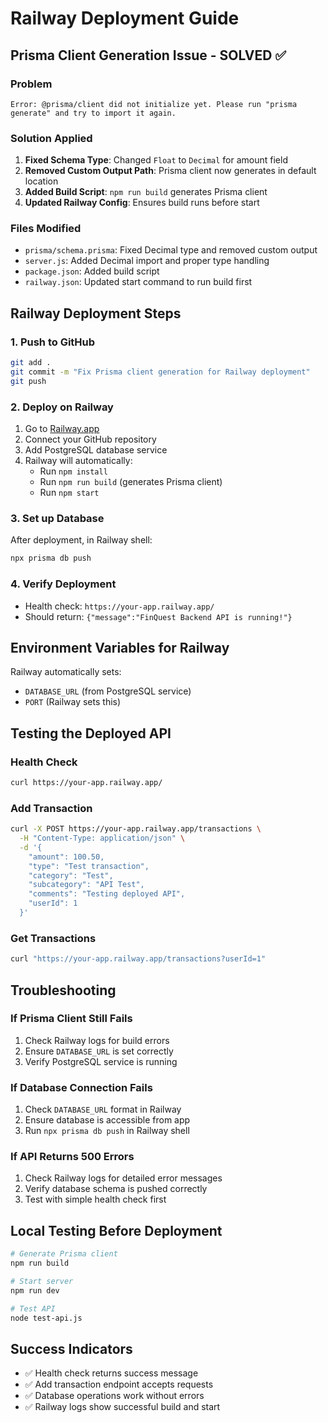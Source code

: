 # Railway Deployment Guide

## Prisma Client Generation Issue - SOLVED ✅

### Problem
```
Error: @prisma/client did not initialize yet. Please run "prisma generate" and try to import it again.
```

### Solution Applied
1. **Fixed Schema Type**: Changed `Float` to `Decimal` for amount field
2. **Removed Custom Output Path**: Prisma client now generates in default location
3. **Added Build Script**: `npm run build` generates Prisma client
4. **Updated Railway Config**: Ensures build runs before start

### Files Modified
- `prisma/schema.prisma`: Fixed Decimal type and removed custom output
- `server.js`: Added Decimal import and proper type handling
- `package.json`: Added build script
- `railway.json`: Updated start command to run build first

## Railway Deployment Steps

### 1. Push to GitHub
```bash
git add .
git commit -m "Fix Prisma client generation for Railway deployment"
git push
```

### 2. Deploy on Railway
1. Go to [Railway.app](https://railway.app)
2. Connect your GitHub repository
3. Add PostgreSQL database service
4. Railway will automatically:
   - Run `npm install`
   - Run `npm run build` (generates Prisma client)
   - Run `npm start`

### 3. Set up Database
After deployment, in Railway shell:
```bash
npx prisma db push
```

### 4. Verify Deployment
- Health check: `https://your-app.railway.app/`
- Should return: `{"message":"FinQuest Backend API is running!"}`

## Environment Variables for Railway

Railway automatically sets:
- `DATABASE_URL` (from PostgreSQL service)
- `PORT` (Railway sets this)

## Testing the Deployed API

### Health Check
```bash
curl https://your-app.railway.app/
```

### Add Transaction
```bash
curl -X POST https://your-app.railway.app/transactions \
  -H "Content-Type: application/json" \
  -d '{
    "amount": 100.50,
    "type": "Test transaction",
    "category": "Test",
    "subcategory": "API Test",
    "comments": "Testing deployed API",
    "userId": 1
  }'
```

### Get Transactions
```bash
curl "https://your-app.railway.app/transactions?userId=1"
```

## Troubleshooting

### If Prisma Client Still Fails
1. Check Railway logs for build errors
2. Ensure `DATABASE_URL` is set correctly
3. Verify PostgreSQL service is running

### If Database Connection Fails
1. Check `DATABASE_URL` format in Railway
2. Ensure database is accessible from app
3. Run `npx prisma db push` in Railway shell

### If API Returns 500 Errors
1. Check Railway logs for detailed error messages
2. Verify database schema is pushed correctly
3. Test with simple health check first

## Local Testing Before Deployment

```bash
# Generate Prisma client
npm run build

# Start server
npm run dev

# Test API
node test-api.js
```

## Success Indicators
- ✅ Health check returns success message
- ✅ Add transaction endpoint accepts requests
- ✅ Database operations work without errors
- ✅ Railway logs show successful build and start 